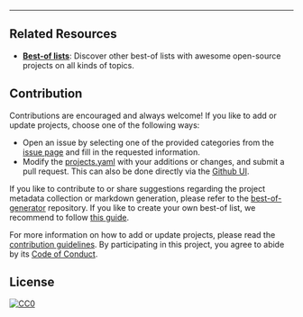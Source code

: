 
---

## Related Resources

- [**Best-of lists**](https://best-of.org): Discover other best-of lists with awesome open-source projects on all kinds of topics.

## Contribution

Contributions are encouraged and always welcome! If you like to add or update projects, choose one of the following ways:

- Open an issue by selecting one of the provided categories from the [issue page](https://github.com/deepmodeling/deepmodeling-projects/issues/new/choose) and fill in the requested information.
- Modify the [projects.yaml](https://github.com/deepmodeling/deepmodeling-projects/blob/main/projects.yaml) with your additions or changes, and submit a pull request. This can also be done directly via the [Github UI](https://github.com/deepmodeling/deepmodeling-projects/edit/main/projects.yaml).

If you like to contribute to or share suggestions regarding the project metadata collection or markdown generation, please refer to the [best-of-generator](https://github.com/best-of-lists/best-of-generator) repository. If you like to create your own best-of list, we recommend to follow [this guide](https://github.com/best-of-lists/best-of/blob/main/create-best-of-list.md).

For more information on how to add or update projects, please read the [contribution guidelines](https://github.com/deepmodeling/deepmodeling-projects/blob/main/CONTRIBUTING.md). By participating in this project, you agree to abide by its [Code of Conduct](https://github.com/deepmodeling/deepmodeling-projects/blob/main/.github/CODE_OF_CONDUCT.md).

## License

[![CC0](https://mirrors.creativecommons.org/presskit/buttons/88x31/svg/by-sa.svg)](https://creativecommons.org/licenses/by-sa/4.0/)
